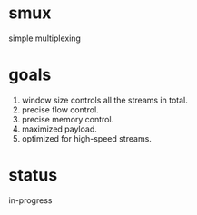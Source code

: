 # smux
simple multiplexing

# goals
1. window size controls all the streams in total.
2. precise flow control.
3. precise memory control.
4. maximized payload.
5. optimized for high-speed streams.

# status
in-progress
